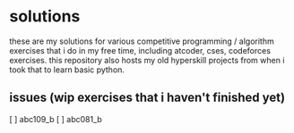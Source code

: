 # solutions
these are my solutions for various competitive programming / algorithm exercises that i do in my free time,
including atcoder, cses, codeforces exercises. this repository also hosts my old hyperskill projects
from when i took that to learn basic python.

## issues (wip exercises that i haven't finished yet)
[ ] abc109_b
[ ] abc081_b
